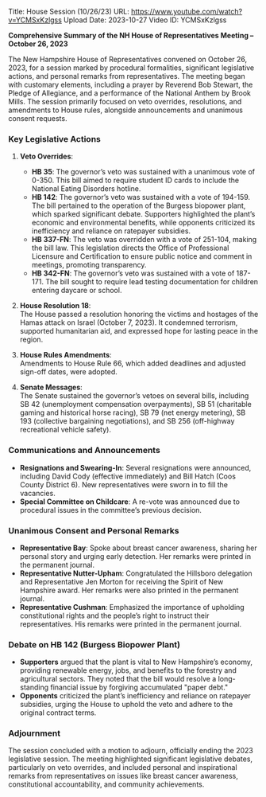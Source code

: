 Title: House Session (10/26/23)
URL: https://www.youtube.com/watch?v=YCMSxKzlgss
Upload Date: 2023-10-27
Video ID: YCMSxKzlgss

**Comprehensive Summary of the NH House of Representatives Meeting – October 26, 2023**

The New Hampshire House of Representatives convened on October 26, 2023, for a session marked by procedural formalities, significant legislative actions, and personal remarks from representatives. The meeting began with customary elements, including a prayer by Reverend Bob Stewart, the Pledge of Allegiance, and a performance of the National Anthem by Brook Mills. The session primarily focused on veto overrides, resolutions, and amendments to House rules, alongside announcements and unanimous consent requests.

### **Key Legislative Actions**

1. **Veto Overrides**:  
   - **HB 35**: The governor’s veto was sustained with a unanimous vote of 0-350. This bill aimed to require student ID cards to include the National Eating Disorders hotline.  
   - **HB 142**: The governor’s veto was sustained with a vote of 194-159. The bill pertained to the operation of the Burgess biopower plant, which sparked significant debate. Supporters highlighted the plant’s economic and environmental benefits, while opponents criticized its inefficiency and reliance on ratepayer subsidies.  
   - **HB 337-FN**: The veto was overridden with a vote of 251-104, making the bill law. This legislation directs the Office of Professional Licensure and Certification to ensure public notice and comment in meetings, promoting transparency.  
   - **HB 342-FN**: The governor’s veto was sustained with a vote of 187-171. The bill sought to require lead testing documentation for children entering daycare or school.

2. **House Resolution 18**:  
   The House passed a resolution honoring the victims and hostages of the Hamas attack on Israel (October 7, 2023). It condemned terrorism, supported humanitarian aid, and expressed hope for lasting peace in the region.

3. **House Rules Amendments**:  
   Amendments to House Rule 66, which added deadlines and adjusted sign-off dates, were adopted.

4. **Senate Messages**:  
   The Senate sustained the governor’s vetoes on several bills, including SB 42 (unemployment compensation overpayments), SB 51 (charitable gaming and historical horse racing), SB 79 (net energy metering), SB 193 (collective bargaining negotiations), and SB 256 (off-highway recreational vehicle safety).

### **Communications and Announcements**

- **Resignations and Swearing-In**: Several resignations were announced, including David Cody (effective immediately) and Bill Hatch (Coos County District 6). New representatives were sworn in to fill the vacancies.  
- **Special Committee on Childcare**: A re-vote was announced due to procedural issues in the committee’s previous decision.

### **Unanimous Consent and Personal Remarks**

- **Representative Bay**: Spoke about breast cancer awareness, sharing her personal story and urging early detection. Her remarks were printed in the permanent journal.  
- **Representative Nutter-Upham**: Congratulated the Hillsboro delegation and Representative Jen Morton for receiving the Spirit of New Hampshire award. Her remarks were also printed in the permanent journal.  
- **Representative Cushman**: Emphasized the importance of upholding constitutional rights and the people’s right to instruct their representatives. His remarks were printed in the permanent journal.

### **Debate on HB 142 (Burgess Biopower Plant)**

- **Supporters** argued that the plant is vital to New Hampshire’s economy, providing renewable energy, jobs, and benefits to the forestry and agricultural sectors. They noted that the bill would resolve a long-standing financial issue by forgiving accumulated "paper debt."  
- **Opponents** criticized the plant’s inefficiency and reliance on ratepayer subsidies, urging the House to uphold the veto and adhere to the original contract terms.

### **Adjournment**

The session concluded with a motion to adjourn, officially ending the 2023 legislative session. The meeting highlighted significant legislative debates, particularly on veto overrides, and included personal and inspirational remarks from representatives on issues like breast cancer awareness, constitutional accountability, and community achievements.